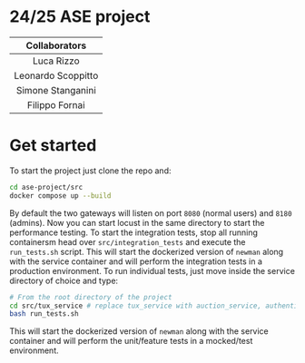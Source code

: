 # 24/25 ASE project

|    Collaborators   |
|:------------------:|
|     Luca Rizzo     |
| Leonardo Scoppitto |
|  Simone Stanganini |
|   Filippo Fornai   |


# Get started

To start the project just clone the repo and:

```bash
cd ase-project/src
docker compose up --build
```
By default the two gateways will listen on port `8080` (normal users) and `8180` (admins). Now you can start locust in the same directory to start the performance testing.
To start the integration tests, stop all running containersm head over `src/integration_tests` and execute the `run_tests.sh` script.
This will start the dockerized version of `newman` along with the service container and will perform the integration tests in a production environment.
To run individual tests, just move inside the service directory of choice and type:

```bash
# From the root directory of the project
cd src/tux_service # replace tux_service with auction_service, authentication_service, gacha_service
bash run_tests.sh
```
This will start the dockerized version of `newman` along with the service container and will perform the unit/feature tests in a mocked/test environment.
